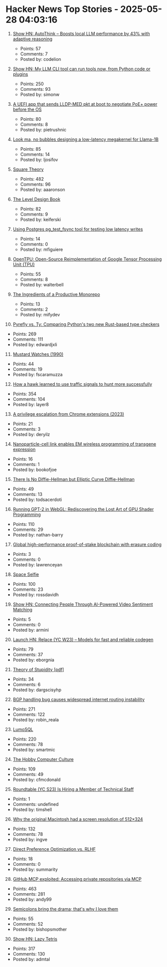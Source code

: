 # Hacker News Top Stories - 2025-05-28 04:03:16

1. [Show HN: AutoThink – Boosts local LLM performance by 43% with adaptive reasoning](undefined)
   - Points: 57
   - Comments: 7
   - Posted by: codelion

2. [Show HN: My LLM CLI tool can run tools now, from Python code or plugins](https://simonwillison.net/2025/May/27/llm-tools/)
   - Points: 250
   - Comments: 93
   - Posted by: simonw

3. [A UEFI app that sends LLDP-MED pkt at boot to negotiate PoE+ power before the OS](https://roderickkhan.com/posts/2025-05-16-poe-uefi-solution)
   - Points: 80
   - Comments: 8
   - Posted by: pietrushnic

4. [Look ma, no bubbles designing a low-latency megakernel for Llama-1B](https://hazyresearch.stanford.edu/blog/2025-05-27-no-bubbles)
   - Points: 85
   - Comments: 14
   - Posted by: ljosifov

5. [Square Theory](https://aaronson.org/blog/square-theory)
   - Points: 482
   - Comments: 96
   - Posted by: aaaronson

6. [The Level Design Book](https://book.leveldesignbook.com)
   - Points: 82
   - Comments: 9
   - Posted by: keiferski

7. [Using Postgres pg_test_fsync tool for testing low latency writes](https://tanelpoder.com/posts/using-pg-test-fsync-for-testing-low-latency-writes/)
   - Points: 14
   - Comments: 0
   - Posted by: mfiguiere

8. [OpenTPU: Open-Source Reimplementation of Google Tensor Processing Unit (TPU)](https://github.com/UCSBarchlab/OpenTPU)
   - Points: 55
   - Comments: 8
   - Posted by: walterbell

9. [The Ingredients of a Productive Monorepo](https://blog.swgillespie.me/posts/monorepo-ingredients/)
   - Points: 13
   - Comments: 2
   - Posted by: mifydev

10. [Pyrefly vs. Ty: Comparing Python's two new Rust-based type checkers](https://blog.edward-li.com/tech/comparing-pyrefly-vs-ty/)
   - Points: 269
   - Comments: 111
   - Posted by: edwardjxli

11. [Mustard Watches (1990)](https://girard.perso.math.cnrs.fr/mustard/article.html)
   - Points: 44
   - Comments: 19
   - Posted by: fscaramuzza

12. [How a hawk learned to use traffic signals to hunt more successfully](https://www.frontiersin.org/news/2025/05/23/street-smarts-hawk-use-traffic-signals-hunting)
   - Points: 354
   - Comments: 104
   - Posted by: layer8

13. [A privilege escalation from Chrome extensions (2023)](https://0x44.xyz/blog/cve-2023-4369/)
   - Points: 21
   - Comments: 3
   - Posted by: deryilz

14. [Nanoparticle-cell link enables EM wireless programming of transgene expression](https://phys.org/news/2025-05-nanoparticle-cell-interface-enables-electromagnetic.html)
   - Points: 16
   - Comments: 1
   - Posted by: bookofjoe

15. [There Is No Diffie-Hellman but Elliptic Curve Diffie-Hellman](https://keymaterial.net/2025/05/23/there-is-no-diffie-hellman-but-elliptic-curve-diffie-hellman/)
   - Points: 49
   - Comments: 13
   - Posted by: todsacerdoti

16. [Running GPT-2 in WebGL: Rediscovering the Lost Art of GPU Shader Programming](https://nathan.rs/posts/gpu-shader-programming/)
   - Points: 110
   - Comments: 29
   - Posted by: nathan-barry

17. [Global high-performance proof-of-stake blockchain with erasure coding](https://github.com/qkniep/alpenglow)
   - Points: 3
   - Comments: 0
   - Posted by: lawrenceyan

18. [Space Selfie](https://space.crunchlabs.com/)
   - Points: 100
   - Comments: 23
   - Posted by: rossdavidh

19. [Show HN: Connecting People Through AI-Powered Video Sentiment Matching](https://www.loom.com/share/9b7618a67e7347d9a7a539e89327cc77?sid=26adde55-432c-4cec-a7dd-f2ffad134161)
   - Points: 5
   - Comments: 0
   - Posted by: armini

20. [Launch HN: Relace (YC W23) – Models for fast and reliable codegen](undefined)
   - Points: 79
   - Comments: 37
   - Posted by: eborgnia

21. [Theory of Stupidity [pdf]](https://www.onthewing.org/user/Bonhoeffer%20-%20Theory%20of%20Stupidity.pdf)
   - Points: 34
   - Comments: 6
   - Posted by: dargscisyhp

22. [BGP handling bug causes widespread internet routing instability](https://blog.benjojo.co.uk/post/bgp-attr-40-junos-arista-session-reset-incident)
   - Points: 271
   - Comments: 122
   - Posted by: robin_reala

23. [LumoSQL](https://lumosql.org/src/lumosql/doc/trunk/README.md)
   - Points: 220
   - Comments: 78
   - Posted by: smartmic

24. [The Hobby Computer Culture](https://technicshistory.com/2025/05/24/the-hobby-computer-culture/)
   - Points: 109
   - Comments: 49
   - Posted by: cfmcdonald

25. [Roundtable (YC S23) Is Hiring a Member of Technical Staff](https://www.ycombinator.com/companies/roundtable/jobs/ZTZHEbb-member-of-technical-staff)
   - Points: 1
   - Comments: undefined
   - Posted by: timshell

26. [Why the original Macintosh had a screen resolution of 512×324](https://512pixels.net/2025/05/original-macintosh-resolution/)
   - Points: 132
   - Comments: 78
   - Posted by: ingve

27. [Direct Preference Optimization vs. RLHF](https://www.together.ai/blog/direct-preference-optimization)
   - Points: 18
   - Comments: 0
   - Posted by: summarity

28. [GitHub MCP exploited: Accessing private repositories via MCP](https://invariantlabs.ai/blog/mcp-github-vulnerability)
   - Points: 463
   - Comments: 281
   - Posted by: andy99

29. [Semicolons bring the drama; that's why I love them](https://www.ft.com/content/80c39c74-8753-44bf-aeb0-cf6701a64f02)
   - Points: 55
   - Comments: 52
   - Posted by: bishopsmother

30. [Show HN: Lazy Tetris](https://lazytetris.com/)
   - Points: 317
   - Comments: 130
   - Posted by: admtal

